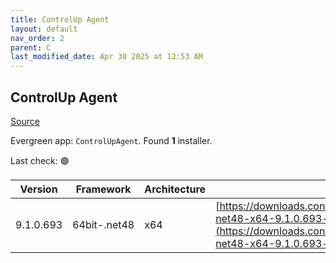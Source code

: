 ```yaml
---
title: ControlUp Agent
layout: default
nav_order: 2
parent: C
last_modified_date: Apr 30 2025 at 12:53 AM
---
```


## ControlUp Agent

[Source](https://www.controlup.com/products/controlup/agent/)

Evergreen app: `ControlUpAgent`. Found **1** installer.

Last check: 🟢

| Version   | Framework    | Architecture | URI                                                                                                                                                                                            |
| --------- | ------------ | ------------ | ---------------------------------------------------------------------------------------------------------------------------------------------------------------------------------------------- |
| 9.1.0.693 | 64bit-.net48 | x64          | [https://downloads.controlup.com/agent/9.1.0.693/ControlUpAgent-net48-x64-9.1.0.693-signed.msi](https://downloads.controlup.com/agent/9.1.0.693/ControlUpAgent-net48-x64-9.1.0.693-signed.msi) |
